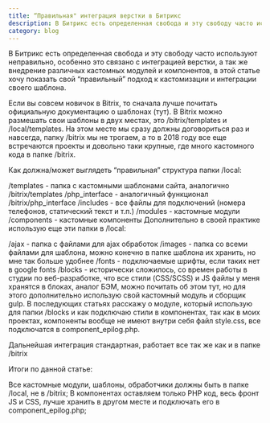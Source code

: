 ```yaml
---
title: “Правильная" интеграция верстки в Битрикс
description: В Битрикс есть определенная свобода и эту свободу часто используют неправильно, особенно это связано с интеграцией верстки, а так же внедрение различных кастомных модулей и компонентов, в этой статье хочу показать свой “правильный” подход к кастомизации и интеграции своего шаблона.
category: blog
---
```

В Битрикс есть определенная свобода и эту свободу часто используют неправильно, особенно это связано с интеграцией верстки, а так же внедрение различных кастомных модулей и компонентов, в этой статье хочу показать свой “правильный” подход к кастомизации и интеграции своего шаблона.

Если вы совсем новичок в Bitrix, то сначала лучше почитать официальную документацию о шаблонах (тут).
В Bitrix можно размешать свои шаблоны в двух местах, это /bitrix/templates и /local/templates. На этом месте мы сразу должны договориться раз и навсегда, папку /bitrix мы не трогаем, а то в 2018 году все еще встречаются проекты и довольно таки крупные, где много кастомного кода в папке /bitrix.

Как должна/может выглядеть “правильная” структура папки /local:

/templates - папка с кастомными шаблонами сайта, аналогично /bitrix/templates
/php_interface - аналогичный функционал /bitrix/php_interface
/includes - все файлы для подключений (номера телефонов, статический текст и т.п.)
/modules - кастомные модули
/components - кастомные компоненты
Дополнительно в своей практике использую еще эти папки в /local:

/ajax - папка с файлами для ajax обработок
/images - папка со всеми файлами для шаблона, можно конечно в папке шаблона их хранить, но мне так больше удобнее
/fonts - подключаемые шрифты, если таких нет в google fonts
/blocks - исторически сложилось, со времен работы в студии по веб-разработке, что все стили (CSS/SCSS) и JS файлы у меня хранятся в блоках, аналог БЭМ, можно почитать об этом тут, но для этого дополнительно использую свой кастомный модуль и сборщик gulp.
В последующих статьях расскажу о модуле, который использую для папки /blocks и как подключаю стили в компонентах, так как в моих проектах, компоненты вообще не имеют внутри себя файл style.css, все подключатся в component_epilog.php.

Дальнейшая интеграция стандартная, работает все так же как и в папке /bitrix

Итоги по данной статье:

Все кастомные модули, шаблоны, обработчики должны быть в папке /local, не в /bitrix;
В компонентах оставляем только PHP код, весь фронт JS и CSS, лучше хранить в другом месте и подключать его в component_epilog.php;

